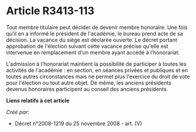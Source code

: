 # Article R3413-113

Tout membre titulaire peut décider de devenir membre honoraire. Une fois qu'il en a informé le président de l'académie, le
bureau prend acte de sa décision. La vacance du siège est déclarée ouverte. Le décret portant approbation de l'élection
suivant cette vacance précise qu'elle est intervenue en remplacement d'un membre ayant accédé à l'honorariat.

L'admission à l'honorariat maintient la possibilité de participer à toutes les activités de l'académie : en section, en
séances privées et publiques et en toutes autres circonstances mais ne permet plus l'exercice du droit de vote pour
l'élection ou tout autre objet. De même, les anciens présidents devenus honoraires participent au conseil des anciens
présidents.

**Liens relatifs à cet article**

_Créé par_:

  - Décret n°2008-1219 du 25 novembre 2008 - art. (V)

